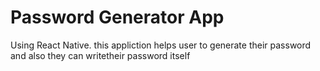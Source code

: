 # Password Generator App
 Using React Native. this appliction helps user to generate their  password and also they can writetheir password  itself

